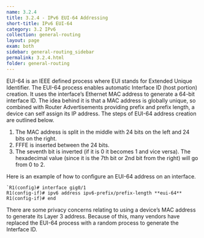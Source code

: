 ```yaml
---
name: 3.2.4
title: 3.2.4 - IPv6 EUI-64 Addressing
short-title: IPv6 EUI-64
category: 3.2 IPv6
collection: general-routing
layout: page
exam: both
sidebar: general-routing_sidebar
permalink: 3.2.4.html
folder: general-routing
---
```

EUI-64 is an IEEE defined process where EUI stands for Extended Unique Identifier. The EUI-64 process enables automatic Interface ID (host portion) creation. It uses the interface’s Ethernet MAC address to generate a 64-bit interface ID. The idea behind it is that a MAC address is globally unique, so combined with Router Advertisements providing prefix and prefix length, a device can self assign its IP address. The steps of EUI-64 address creation are outlined below.
1. The MAC address is split in the middle with 24 bits on the left and 24 bits on the right.
2. FFFE is inserted between the 24 bits.
3. The seventh bit is inverted (if it is 0 it becomes 1 and vice versa). The hexadecimal value (since it is the 7th bit or 2nd bit from the right) will go from 0 to 2.

Here is an example of how to configure an EUI-64 address on an interface.
```
`R1(config)# interface gig0/1
R1(config-if)# ipv6 address ipv6-prefix/prefix-length **eui-64**
R1(config-if)# end
```

There are some privacy concerns relating to using a device’s MAC address to generate its Layer 3 address. Because of this, many vendors have replaced the EUI-64 process with a random process to generate the Interface ID.
